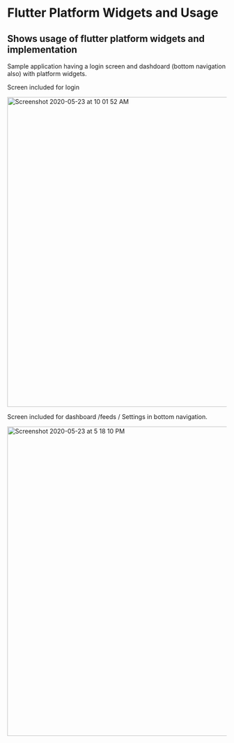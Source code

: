 # Flutter Platform Widgets and Usage

## Shows usage of flutter platform widgets and implementation

Sample application having a login screen and dashdoard (bottom navigation also) with platform widgets.

Screen included for login

<img width="710" alt="Screenshot 2020-05-23 at 10 01 52 AM" src="https://user-images.githubusercontent.com/39777674/82733587-606e7a00-9d32-11ea-87ec-cdf698882382.png">



Screen included for dashboard /feeds / Settings in bottom navigation.


<img width="709" alt="Screenshot 2020-05-23 at 5 18 10 PM" src="https://user-images.githubusercontent.com/39777674/82733615-990e5380-9d32-11ea-9261-b50611c3352e.png">

